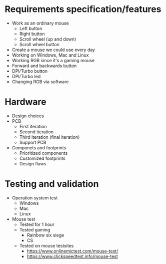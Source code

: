 # Requirements specification/features
*   Work as an ordinary mouse
    * Left button
    * Right button
    * Scroll wheel (up and down)
    * Scroll wheel button
*   Create a mouse we could use every day
*   Working on Windows, Mac and Linux
*   Working RGB since it's a gaming mouse
*   Forward and backwards button
*   DPI/Turbo button
*   DPI/Turbo led
*   Changing RGB via software

# Hardware
* Design choices
* PCB
    * First iteration
    * Second iteration
    * Third iteration (final iteration)
    * Support PCB
* Componets and footprints
    * Prioritized components
    * Customized footprints 
    * Design flaws

# Testing and validation
*   Operation system test
    * Windows 
    * Mac
    * Linux
*   Mouse test
    * Tested for 1 hour
    * Tested gaming
        * Rainbow six siege
        * CS
    * Tested on mouse testsites
        * https://www.onlinemictest.com/mouse-test/
        * https://www.clickspeedtest.info/mouse-test
